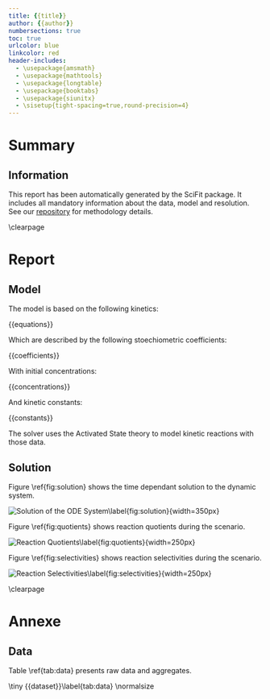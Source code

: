 ```yaml
---
title: {{title}}
author: {{author}}
numbersections: true
toc: true
urlcolor: blue
linkcolor: red
header-includes:
  - \usepackage{amsmath}
  - \usepackage{mathtools}
  - \usepackage{longtable}
  - \usepackage{booktabs}
  - \usepackage{siunitx}
  - \sisetup{tight-spacing=true,round-precision=4}
---
```

# Summary

## Information

This report has been automatically generated by the SciFit package.
It includes all mandatory information about the data, model and resolution.
See our [repository](https://github.com/jlandercy/scifit) for methodology details.

\clearpage

# Report

## Model

The model is based on the following kinetics:

{{equations}}

Which are described by the following stoechiometric coefficients:

{{coefficients}}

With initial concentrations:

{{concentrations}}

And kinetic constants:

{{constants}}

The solver uses the Activated State theory to model kinetic reactions with those data.

## Solution

Figure \ref{fig:solution} shows the time dependant solution to the dynamic system.

![Solution of the ODE System\label{fig:solution}]({{solution}}){width=350px}

Figure \ref{fig:quotients} shows reaction quotients during the scenario.

![Reaction Quotients\label{fig:quotients}]({{quotients}}){width=250px}

Figure \ref{fig:selectivities} shows reaction selectivities during the scenario.

![Reaction Selectivities\label{fig:selectivities}]({{selectivities}}){width=250px}


\clearpage

# Annexe

## Data
Table \ref{tab:data} presents raw data and aggregates.

\tiny
{{dataset}}\label{tab:data}
\normalsize
